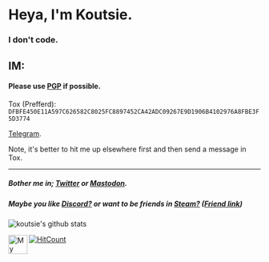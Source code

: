 # Heya, I'm Koutsie. 
### I don't code.

## IM: 
#### Please use [PGP](https://koutsie.github.io/pgp.html) if possible.
Tox (Prefferd): `DFBFE450E11A597C626582C8025FC8897452CA42ADC09267E9D1906B4102976A8FBE3F5D3774`

[Telegram](https://t.me/scafizion).

Note, it's better to hit me up elsewhere first and then send a message in Tox.

---

##### Bother me in; [Twitter](https://twitter.com/notkoutsie) or [Mastodon](https://mastodon.technology/@koutsie).
##### Maybe you like [Discord?](https://dsc.bio/ko) or want to be friends in [Steam?](https://steamcommunity.com/id/koutsie/) ([Friend link](https://s.team/p/pvc-bmhq))


![koutsie's github stats](https://github-readme-stats.vercel.app/api?username=koutsie&show_icons=true&hide_border=true&theme=synthwave)<br>


<a href="https://steamlevels.com/r/k" target="_blank"><img src="https://static.steamlevels.com/img/SteamLevelsGif.gif" alt="My steamlevels link!" align="left" height="38" ></a>[![HitCount](http://hits.dwyl.com/koutsie/koutsie.svg)](http://hits.dwyl.com/koutsie/koutsie)

<br><br>

